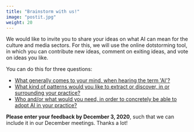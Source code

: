```yaml
---
title: "Brainstorm with us!"
image: "postit.jpg"
weight: 20
---
```


We would like to invite you to share your ideas on what AI can mean for the culture and media sectors. For this, we will use the online dotstorming tool, in which you can contribute new ideas, comment on exiting ideas, and vote on ideas you like.

You can do this for three questions:
* [What generally comes to your mind, when hearing the term 'AI'?](https://dotstorming.com/b/5fbbce165669c54ea983a623)
* [What kind of patterns would you like to extract or discover, in or surrounding your practice?](https://dotstorming.com/b/5fbbd2185669c54ea983a642)
* [Who and/or what would you need, in order to concretely be able to adopt AI in your practice?](https://dotstorming.com/b/5fbbd2b05669c54ea983a64a)

**Please enter your feedback by December 3, 2020**, such that we can include it in our December meetings. Thanks a lot!
